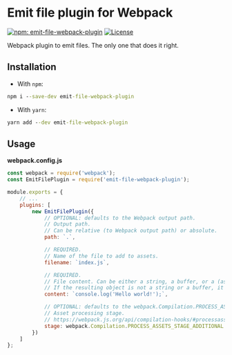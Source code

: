 # Emit file plugin for Webpack

[![npm: emit-file-webpack-plugin][1]][2]
[![License][3]][4]

Webpack plugin to emit files. The only one that does it right.

## Installation

- With `npm`:
```cmd
npm i --save-dev emit-file-webpack-plugin
```

- With `yarn`:
```cmd
yarn add --dev emit-file-webpack-plugin
```

## Usage

**webpack.config.js**

```js
const webpack = require('webpack');
const EmitFilePlugin = require('emit-file-webpack-plugin');

module.exports = {
    // ...
    plugins: [
        new EmitFilePlugin({
            // OPTIONAL: defaults to the Webpack output path.
            // Output path.
            // Can be relative (to Webpack output path) or absolute.
            path: `.`,

            // REQUIRED.
            // Name of the file to add to assets.
            filename: `index.js`,

            // REQUIRED.
            // File content. Can be either a string, a buffer, or a (asynchronous) function.
            // If the resulting object is not a string or a buffer, it will be converted to JSON.
            content: `console.log('Hello world!');`,

            // OPTIONAL: defaults to the webpack.Compilation.PROCESS_ASSETS_STAGE_ADDITIONAL.
            // Asset processing stage.
            // https://webpack.js.org/api/compilation-hooks/#processassets
            stage: webpack.Compilation.PROCESS_ASSETS_STAGE_ADDITIONAL
        })
    ]
};
```

[1]: https://img.shields.io/npm/v/emit-file-webpack-plugin?cacheSeconds=3600
[2]: https://www.npmjs.com/package/emit-file-webpack-plugin

[3]: https://img.shields.io/github/license/Kir-Antipov/emit-file-webpack-plugin.svg?style=flat&label=License&cacheSeconds=36000
[4]: https://raw.githubusercontent.com/Kir-Antipov/emit-file-webpack-plugin/master/LICENSE.md